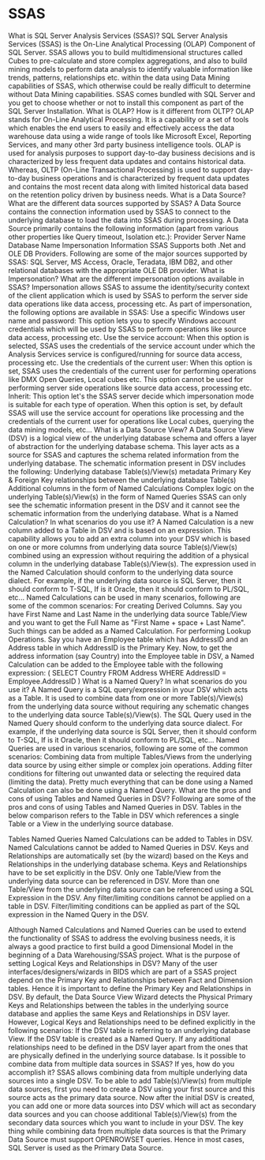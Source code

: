 # SSAS
What is SQL Server Analysis Services (SSAS)?
SQL Server Analysis Services (SSAS) is the On-Line Analytical Processing (OLAP) Component of SQL Server. SSAS allows you to build multidimensional structures called Cubes to pre-calculate and store complex aggregations, and also to build mining models to perform data analysis to identify valuable information like trends, patterns, relationships etc. within the data using Data Mining capabilities of SSAS, which otherwise could be really difficult to determine without Data Mining capabilities.
SSAS comes bundled with SQL Server and you get to choose whether or not to install this component as part of the SQL Server Installation.
What is OLAP? How is it different from OLTP?
OLAP stands for On-Line Analytical Processing. It is a capability or a set of tools which enables the end users to easily and effectively access the data warehouse data using a wide range of tools like Microsoft Excel, Reporting Services, and many other 3rd party business intelligence tools.
OLAP is used for analysis purposes to support day-to-day business decisions and is characterized by less frequent data updates and contains historical data. Whereas, OLTP (On-Line Transactional Processing) is used to support day-to-day business operations and is characterized by frequent data updates and contains the most recent data along with limited historical data based on the retention policy driven by business needs.
What is a Data Source? What are the different data sources supported by SSAS?
A Data Source contains the connection information used by SSAS to connect to the underlying database to load the data into SSAS during processing. A Data Source primarily contains the following information (apart from various other properties like Query timeout, Isolation etc.):
Provider
Server Name
Database Name
Impersonation Information
SSAS Supports both .Net and OLE DB Providers. Following are some of the major sources supported by SSAS: SQL Server, MS Access, Oracle, Teradata, IBM DB2, and other relational databases with the appropriate OLE DB provider.
What is Impersonation? What are the different impersonation options available in SSAS?
Impersonation allows SSAS to assume the identity/security context of the client application which is used by SSAS to perform the server side data operations like data access, processing etc. As part of impersonation, the following options are available in SSAS:
Use a specific Windows user name and password: This option lets you to specify Windows account credentials which will be used by SSAS to perform operations like source data access, processing etc.
Use the service account: When this option is selected, SSAS uses the credentials of the service account under which the Analysis Services service is configured/running for source data access, processing etc.
Use the credentials of the current user: When this option is set, SSAS uses the credentials of the current user for performing operations like DMX Open Queries, Local cubes etc. This option cannot be used for performing server side operations like source data access, processing etc.
Inherit: This option let's the SSAS server decide which impersonation mode is suitable for each type of operation. When this option is set, by default SSAS will use the service account for operations like processing and the credentials of the current user for operations like Local cubes, querying the data mining models, etc...
What is a Data Source View?
A Data Source View (DSV) is a logical view of the underlying database schema and offers a layer of abstraction for the underlying database schema. This layer acts as a source for SSAS and captures the schema related information from the underlying database. The schematic information present in DSV includes the following:
Underlying database Table(s)/View(s) metadata
Primary Key & Foreign Key relationships between the underlying database Table(s)
Additional columns in the form of Named Calculations
Complex logic on the underlying Table(s)/View(s) in the form of Named Queries
SSAS can only see the schematic information present in the DSV and it cannot see the schematic information from the underlying database.
What is a Named Calculation? In what scenarios do you use it?
A Named Calculation is a new column added to a Table in DSV and is based on an expression. This capability allows you to add an extra column into your DSV which is based on one or more columns from underlying data source Table(s)/View(s) combined using an expression without requiring the addition of a physical column in the underlying database Table(s)/View(s).
The expression used in the Named Calculation should conform to the underlying data source dialect. For example, if the underlying data source is SQL Server, then it should conform to T-SQL, If is it Oracle, then it should conform to PL/SQL, etc...
Named Calculations can be used in many scenarios, following are some of the common scenarios:
For creating Derived Columns. Say you have First Name and Last Name in the underlying data source Table/View and you want to get the Full Name as "First Name + space + Last Name". Such things can be added as a Named Calculation.
For performing Lookup Operations. Say you have an Employee table which has AddressID and an Address table in which AddressID is the Primary Key. Now, to get the address information (say Country) into the Employee table in DSV, a Named Calculation can be added to the Employee table with the following expression:
(
  SELECT Country
  FROM Address
  WHERE AddressID = Employee.AddressID
)
What is a Named Query? In what scenarios do you use it?
A Named Query is a SQL query/expression in your DSV which acts as a Table. It is used to combine data from one or more Table(s)/View(s) from the underlying data source without requiring any schematic changes to the underlying data source Table(s)/View(s).
The SQL Query used in the Named Query should conform to the underlying data source dialect. For example, if the underlying data source is SQL Server, then it should conform to T-SQL, If is it Oracle, then it should conform to PL/SQL, etc...
Named Queries are used in various scenarios, following are some of the common scenarios:
Combining data from multiple Tables/Views from the underlying data source by using either simple or complex join operations.
Adding filter conditions for filtering out unwanted data or selecting the required data (limiting the data).
Pretty much everything that can be done using a Named Calculation can also be done using a Named Query.
What are the pros and cons of using Tables and Named Queries in DSV?
Following are some of the pros and cons of using Tables and Named Queries in DSV. Tables in the below comparison refers to the Table in DSV which references a single Table or a View in the underlying source database.

Tables
Named Queries
Named Calculations can be added to Tables in DSV.
Named Calculations cannot be added to Named Queries in DSV.
Keys and Relationships are automatically set (by the wizard) based on the Keys and Relationships in the underlying database schema.
Keys and Relationships have to be set explicitly in the DSV.
Only one Table/View from the underlying data source can be referenced in DSV.
More than one Table/View from the underlying data source can be referenced using a SQL Expression in the DSV.
Any filter/limiting conditions cannot be applied on a table in DSV.
Filter/limiting conditions can be applied as part of the SQL expression in the Named Query in the DSV.

Although Named Calculations and Named Queries can be used to extend the functionality of SSAS to address the evolving business needs, it is always a good practice to first build a good Dimensional Model in the beginning of a Data Warehousing/SSAS project.
What is the purpose of setting Logical Keys and Relationships in DSV?
Many of the user interfaces/designers/wizards in BIDS which are part of a SSAS project depend on the Primary Key and Relationships between Fact and Dimension tables. Hence it is important to define the Primary Key and Relationships in DSV.
By default, the Data Source View Wizard detects the Physical Primary Keys and Relationships between the tables in the underlying source database and applies the same Keys and Relationships in DSV layer. However, Logical Keys and Relationships need to be defined explicitly in the following scenarios:
If the DSV table is referring to an underlying database View.
If the DSV table is created as a Named Query.
If any additional relationships need to be defined in the DSV layer apart from the ones that are physically defined in the underlying source database.
Is it possible to combine data from multiple data sources in SSAS? If yes, how do you accomplish it?
SSAS allows combining data from multiple underlying data sources into a single DSV. To be able to add Table(s)/View(s) from multiple data sources, first you need to create a DSV using your first source and this source acts as the primary data source. Now after the initial DSV is created, you can add one or more data sources into DSV which will act as secondary data sources and you can choose additional Table(s)/View(s) from the secondary data sources which you want to include in your DSV.
The key thing while combining data from multiple data sources is that the Primary Data Source must support OPENROWSET queries. Hence in most cases, SQL Server is used as the Primary Data Source.
